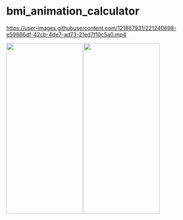 # bmi_animation_calculator



https://user-images.githubusercontent.com/121867931/221240698-e59886df-42cb-4de7-ad73-21ed7f10c5a0.mp4


<img align='left' src="https://user-images.githubusercontent.com/121867931/221240868-b76315b1-82f4-4353-9825-a82ec2e8beae.jpeg" width="200" height="450">
<img src="https://user-images.githubusercontent.com/121867931/221240887-2efe1840-7a88-4520-ab01-e8d76e7bbf37.jpeg" width="200" height="450">
